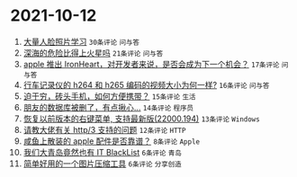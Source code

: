 # 2021-10-12

1. [大量人脸照片学习](https://www.v2ex.com/t/807214) `30条评论` `问与答`
1. [深海的危险比得上火星吗](https://www.v2ex.com/t/807210) `21条评论` `问与答`
1. [apple 推出 IronHeart，对开发者来说，是否会成为下一个机会？](https://www.v2ex.com/t/807191) `17条评论` `问与答`
1. [行车记录仪的 h264 和 h265 编码的视频大小为何一样?](https://www.v2ex.com/t/807217) `16条评论` `问与答`
1. [迫于穷，砖头手机，如何方便携带？](https://www.v2ex.com/t/807202) `15条评论` `生活`
1. [朋友的数据库被删了，有点揪心...](https://www.v2ex.com/t/807226) `14条评论` `程序员`
1. [恢复以前版本的右键菜单, 支持最新版(22000.194)](https://www.v2ex.com/t/807197) `13条评论` `Windows`
1. [请教大佬有关 http/3 支持的问题](https://www.v2ex.com/t/807196) `12条评论` `HTTP`
1. [咸鱼上散装的 apple 配件是否靠谱？](https://www.v2ex.com/t/807234) `8条评论` `Apple`
1. [我们大青岛竟然也有 IT BlackList](https://www.v2ex.com/t/807208) `6条评论` `青岛`
1. [简单好用的一个图片压缩工具](https://www.v2ex.com/t/807207) `6条评论` `分享创造`
